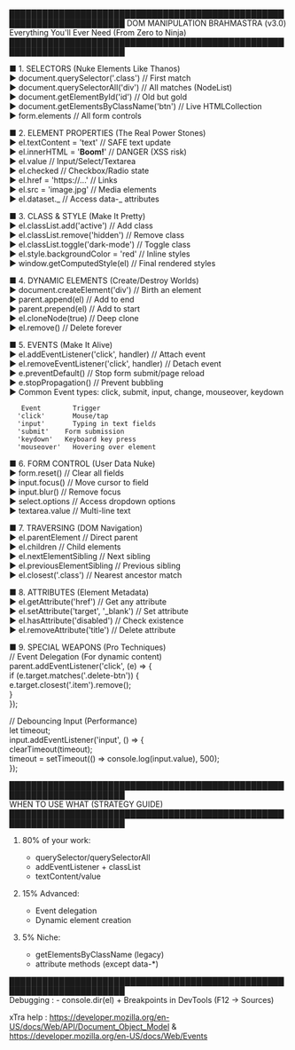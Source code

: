 ███████████████████████████████████████████████████████████████████████
DOM MANIPULATION BRAHMASTRA (v3.0)  
 Everything You'll Ever Need (From Zero to Ninja)  
███████████████████████████████████████████████████████████████████████

■ 1. SELECTORS (Nuke Elements Like Thanos)  
 ► document.querySelector('.class') // First match  
 ► document.querySelectorAll('div') // All matches (NodeList)  
 ► document.getElementById('id') // Old but gold  
 ► document.getElementsByClassName('btn') // Live HTMLCollection  
 ► form.elements // All form controls

■ 2. ELEMENT PROPERTIES (The Real Power Stones)  
 ► el.textContent = 'text' // SAFE text update  
 ► el.innerHTML = '<b>Boom!</b>' // DANGER (XSS risk)  
 ► el.value // Input/Select/Textarea  
 ► el.checked // Checkbox/Radio state  
 ► el.href = 'https://...' // Links  
 ► el.src = 'image.jpg' // Media elements  
 ► el.dataset._ // Access data-_ attributes

■ 3. CLASS & STYLE (Make It Pretty)  
 ► el.classList.add('active') // Add class  
 ► el.classList.remove('hidden') // Remove class  
 ► el.classList.toggle('dark-mode') // Toggle class  
 ► el.style.backgroundColor = 'red' // Inline styles  
 ► window.getComputedStyle(el) // Final rendered styles

■ 4. DYNAMIC ELEMENTS (Create/Destroy Worlds)  
 ► document.createElement('div') // Birth an element  
 ► parent.append(el) // Add to end  
 ► parent.prepend(el) // Add to start  
 ► el.cloneNode(true) // Deep clone  
 ► el.remove() // Delete forever

■ 5. EVENTS (Make It Alive)  
 ► el.addEventListener('click', handler) // Attach event  
 ► el.removeEventListener('click', handler) // Detach event  
 ► e.preventDefault() // Stop form submit/page reload  
 ► e.stopPropagation() // Prevent bubbling  
 ► Common Event types:
click, submit, input, change, mouseover, keydown

       Event	    Trigger
      'click'	    Mouse/tap
      'input'	    Typing in text fields
      'submit'	  Form submission
      'keydown'	  Keyboard key press
      'mouseover'	Hovering over element

■ 6. FORM CONTROL (User Data Nuke)  
 ► form.reset() // Clear all fields  
 ► input.focus() // Move cursor to field  
 ► input.blur() // Remove focus  
 ► select.options // Access dropdown options  
 ► textarea.value // Multi-line text

■ 7. TRAVERSING (DOM Navigation)  
 ► el.parentElement // Direct parent  
 ► el.children // Child elements  
 ► el.nextElementSibling // Next sibling  
 ► el.previousElementSibling // Previous sibling  
 ► el.closest('.class') // Nearest ancestor match

■ 8. ATTRIBUTES (Element Metadata)  
 ► el.getAttribute('href') // Get any attribute  
 ► el.setAttribute('target', '\_blank') // Set attribute  
 ► el.hasAttribute('disabled') // Check existence  
 ► el.removeAttribute('title') // Delete attribute

■ 9. SPECIAL WEAPONS (Pro Techniques)  
 // Event Delegation (For dynamic content)  
 parent.addEventListener('click', (e) => {  
 if (e.target.matches('.delete-btn')) {  
 e.target.closest('.item').remove();  
 }  
 });

// Debouncing Input (Performance)  
 let timeout;  
 input.addEventListener('input', () => {  
 clearTimeout(timeout);  
 timeout = setTimeout(() => console.log(input.value), 500);  
 });

███████████████████████████████████████████████████████████████████████  
 WHEN TO USE WHAT (STRATEGY GUIDE)  
███████████████████████████████████████████████████████████████████████

1. 80% of your work:

   - querySelector/querySelectorAll
   - addEventListener + classList
   - textContent/value

2. 15% Advanced:

   - Event delegation
   - Dynamic element creation

3. 5% Niche:
   - getElementsByClassName (legacy)
   - attribute methods (except data-\*)

███████████████████████████████████████████████████████████████████████  
Debugging : - console.dir(el) + Breakpoints in DevTools (F12 → Sources)

xTra help :
https://developer.mozilla.org/en-US/docs/Web/API/Document_Object_Model
&
https://developer.mozilla.org/en-US/docs/Web/Events
